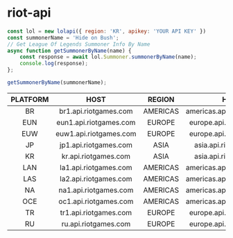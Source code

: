 # riot-api

```javascript
const lol = new lolapi({ region: 'KR', apikey: 'YOUR API KEY' })
const summonerName = 'Hide on Bush';
// Get League Of Legends Summoner Info By Name
async function getSummonerByName(name) {
    const response = await lol.Summoner.summonerByName(name);
    console.log(response);
};

getSummonerByName(summonerName);

```


| PLATFORM  | HOST | REGION | HOST |
|  :---: |  :---: | :---: | :---: |
| BR  | br1.api.riotgames.com  | AMERICAS | americas.api.riotgames.com |
| EUN  | eun1.api.riotgames.com  | EUROPE | europe.api.riotgames.com |
| EUW	| euw1.api.riotgames.com  | EUROPE | europe.api.riotgames.com |
| JP	| jp1.api.riotgames.com  | ASIA | asia.api.riotgames.com |
| KR	| kr.api.riotgames.com  | ASIA | asia.api.riotgames.com |
| LAN	| la1.api.riotgames.com  | AMERICAS | americas.api.riotgames.com |
| LAS	| la2.api.riotgames.com  | AMERICAS | americas.api.riotgames.com |
| NA	| na1.api.riotgames.com  | AMERICAS | americas.api.riotgames.com |
| OCE	| oc1.api.riotgames.com  | AMERICAS | americas.api.riotgames.com |
| TR	| tr1.api.riotgames.com  | EUROPE | europe.api.riotgames.com |
| RU	| ru.api.riotgames.com  | EUROPE | europe.api.riotgames.com |
